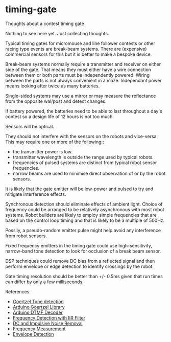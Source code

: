 # timing-gate
Thoughts about a contest timing gate

Nothing to see here yet. Just collecting thoughts.

Typical timing gates for micromouse and line follower contests or other racing type events are break-beam systems. There are (expensive) commercial sensors for this but it is better to make a bespoke device.

Break-beam systems normally require a transmitter and receiver on either side of the gate. That means they must either have a wire connection between them or both parts must be independently powered. Wiring between the parts is not always convenient in a maze. Independant power means looking after twice as many batteries.

Single-sided systems may use a mirror or may measure the reflectance from the opposite wal/post and detect changes.

If battery powered, the batteries need to be able to last throughout a day's contest so a design life of 12 hours is not too much.

Sensors will be optical. 

They should not interfere with the sensors on the robots and vice-versa. This may require one or more of the following::
* the transmitter power is low.
* transmitter wavelength is outside the range used by typical robots.
* frequencies of pulsed systems are distinct from typical robot sensor frequencies.
* narrow beams are used to minimise direct observation of or by the robot sensors.

It is likely that the gate emitter will be low-power and pulsed to try and mitigate interference effects.

Synchronous detection should eliminate effects of ambient light. Choice of frequency could be arranged to be relatively asynchronous with most robot systems. Robot builders are likely to employ simple frequencies that are based on the control loop timing and that is likely to be a multiple of 500Hz.

Possily, a pseudo-random emitter pulse might help avoid any interference from robot sensors.

Fixed frequency emitters in the timing gate could use high-sensitivity, narrow-band tone detection to look for occlusion of a break beam sensor.

DSP techniques could remove DC bias from a reflected signal and then perform envelope or edge detection to identify crossings by the robot.

Gate timing resolution should be better than +/- 0.5ms given that run times can differ by only a few milliseconds.

References:

*  [Goertzel Tone detection](https://www.embedded.com/design/configurable-systems/4024443/The-Goertzel-Algorithm)
*  [Arduino Goertzel Library](https://github.com/jacobrosenthal/Goertzel)
*  [Arduino DTMF Decoder](https://www.hackster.io/MM_Shoaib/dtmf-decoder-using-only-arduino-872502)
*  [Frequency Detection with IIR Filter](http://sam-koblenski.blogspot.com/2015/11/everyday-dsp-for-programmers-frequency.html)
*  [DC and Impulsive Noise Removal](http://sam-koblenski.blogspot.com/2015/11/everyday-dsp-for-programmers-dc-and.html)
*  [Frequency Measurement](http://sam-koblenski.blogspot.com/2015/10/everyday-dsp-for-programmers-frequency.html)
*  [Envelope Detection](http://sam-koblenski.blogspot.com/2015/10/everyday-dsp-for-programmers-signal.html)








